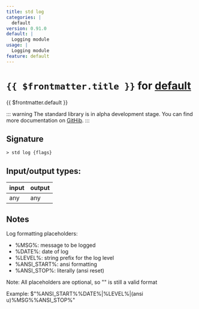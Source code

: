 ```yaml
---
title: std log
categories: |
  default
version: 0.91.0
default: |
  Logging module
usage: |
  Logging module
feature: default
---
```

<!-- This file is automatically generated. Please edit the command in https://github.com/nushell/nushell instead. -->

# `{{ $frontmatter.title }}` for [default](/commands/categories/default.md)

<div class='command-title'>{{ $frontmatter.default }}</div>


::: warning
The standard library is in alpha development stage. You can find more documentation on [GitHib](https://github.com/nushell/nushell/tree/main/crates/nu-std).
:::
## Signature

```> std log {flags} ```


## Input/output types:

| input | output |
| ----- | ------ |
| any   | any    |

## Notes
Log formatting placeholders:
- %MSG%: message to be logged
- %DATE%: date of log
- %LEVEL%: string prefix for the log level
- %ANSI_START%: ansi formatting
- %ANSI_STOP%: literally (ansi reset)

Note: All placeholders are optional, so "" is still a valid format

Example: $"%ANSI_START%%DATE%|%LEVEL%|(ansi u)%MSG%%ANSI_STOP%"